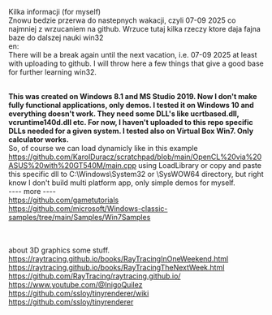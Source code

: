 Kilka informacji (for myself) <br />
Znowu bedzie przerwa do nastepnych wakacji, czyli 07-09 2025 co najmniej z wrzucaniem na github. Wrzuce tutaj kilka rzeczy ktore daja fajna baze do dalszej nauki win32<br />
en:<br/>
There will be a break again until the next vacation, i.e. 07-09 2025 at least with uploading to github. I will throw here a few things that give a good base for further learning win32.
<br /><br />

<b>This was created on Windows 8.1 and MS Studio 2019. Now I don't make fully functional applications, only demos. 
I tested it on Windows 10 and everything doesn't work. They need some DLL's like ucrtbased.dll, vcruntime140d.dll etc.
For now, I haven't uploaded to this repo specific DLLs needed for a given system. I tested also on Virtual Box Win7. Only calculator works.</b> <br />
So, of course we can load dynamicly like in this example https://github.com/KarolDuracz/scratchpad/blob/main/OpenCL%20via%20ASUS%20with%20GT540M/main.cpp
using LoadLibrary or copy and paste this specific dll to C:\Windows\System32 or \SysWOW64 directory, but right know I don't build multi platform app, only simple demos for myself.
<br />
---- more ----<br />
https://github.com/gametutorials<br />
https://github.com/microsoft/Windows-classic-samples/tree/main/Samples/Win7Samples<br />

<br /><br />
about 3D graphics some stuff.<br />
https://raytracing.github.io/books/RayTracingInOneWeekend.html<br />
https://raytracing.github.io/books/RayTracingTheNextWeek.html<br />
https://github.com/RayTracing/raytracing.github.io/<br />
https://www.youtube.com/@InigoQuilez<br />
https://github.com/ssloy/tinyrenderer/wiki<br />
https://github.com/ssloy/tinyrenderer<br />
